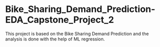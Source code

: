 # Bike_Sharing_Demand_Prediction-EDA_Capstone_Project_2
This project is based on the Bike Sharing Demand Prediction and the analysis is done with the help of ML regression.
